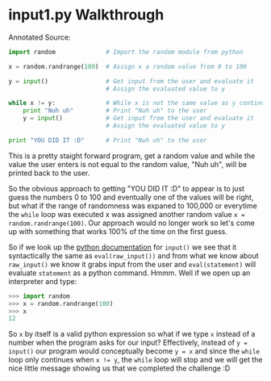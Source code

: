 # input1.py Walkthrough

Annotated Source:
```python
import random              # Import the random module from python

x = random.randrange(100)  # Assign x a random value from 0 to 100

y = input()                # Get input from the user and evaluate it
                           # Assign the evaluated value to y

while x != y:              # While x is not the same value as y continue to execute the indented commands
    print "Nuh uh"         # Print "Nuh uh" to the user
    y = input()            # Get input from the user and evaluate it
                           # Assign the evaluated value to y

print "YOU DID IT :D"      # Print "Nuh uh" to the user

```

This is a pretty staight forward program, get a random value and while the value the user enters is not equal to the random value, "Nuh uh", will be printed back to the user.

So the obvious approach to getting "YOU DID IT :D" to appear is to just guess the numbers 0 to 100 and eventually one of the values will be right, but what if the range of randomness was expaned to 100,000 or everytime the `while` loop was executed x was assigned another random value `x = random.randrange(100)`. Our approach would no longer work so let's come up with something that works 100% of the time on the first guess.

So if we look up the [python documentation](https://docs.python.org/2/library/functions.html#input) for `input()` we see that it syntactically the same as `eval(raw_input())` and from what we know about `raw_input()` we know it grabs input from the user and `eval(statement)` will evaluate `statement` as a python command. Hmmm. Well if we open up an interpreter and type:

```python
>>> import random
>>> x = random.randrange(100)
>>> x
12
```
So `x` by itself is a valid python expression so what if we type `x` instead of a number when the program asks for our input? Effectively, instead of `y = input()` our program would conceptually become `y = x` and since the `while` loop only continues when `x != y`, the `while` loop will stop and we will get the nice little message showing us that we completed the challenge :D

